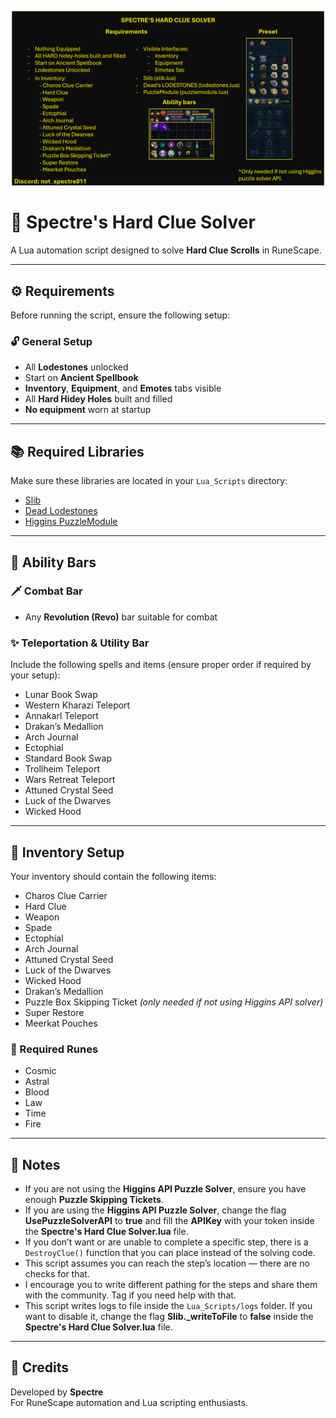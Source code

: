<p align="center">
  <img src="HardClues.png" alt="Spectre's Hard Clue Solver" width="500">
</p>

# 🧭 Spectre's Hard Clue Solver

A Lua automation script designed to solve **Hard Clue Scrolls** in RuneScape.

---

## ⚙️ Requirements

Before running the script, ensure the following setup:

### 🔓 General Setup
- All **Lodestones** unlocked  
- Start on **Ancient Spellbook**  
- **Inventory**, **Equipment**, and **Emotes** tabs visible  
- All **Hard Hidey Holes** built and filled  
- **No equipment** worn at startup  

---

## 📚 Required Libraries

Make sure these libraries are located in your `Lua_Scripts` directory:
  
- [Slib](https://github.com/spectre011-code/Public-ME-Scripts/blob/main/Libraries/slib.lua)
- [Dead Lodestones](https://me.deadcod.es/lodestones)
- [Higgins PuzzleModule](https://github.com/higgins-dotcom/lua-scripts/blob/main/Leagues/Clues/PuzzleModule.lua)

---

## 🧠 Ability Bars

### 🗡️ Combat Bar
- Any **Revolution (Revo)** bar suitable for combat

### ✨ Teleportation & Utility Bar
Include the following spells and items (ensure proper order if required by your setup):

- Lunar Book Swap  
- Western Kharazi Teleport  
- Annakarl Teleport  
- Drakan’s Medallion  
- Arch Journal  
- Ectophial  
- Standard Book Swap  
- Trollheim Teleport  
- Wars Retreat Teleport  
- Attuned Crystal Seed  
- Luck of the Dwarves  
- Wicked Hood  

---

## 🎒 Inventory Setup

Your inventory should contain the following items:

- Charos Clue Carrier  
- Hard Clue  
- Weapon  
- Spade  
- Ectophial  
- Arch Journal  
- Attuned Crystal Seed  
- Luck of the Dwarves  
- Wicked Hood  
- Drakan’s Medallion  
- Puzzle Box Skipping Ticket *(only needed if not using Higgins API solver)*  
- Super Restore  
- Meerkat Pouches  

### 🔮 Required Runes
- Cosmic  
- Astral  
- Blood  
- Law  
- Time  
- Fire  

---

## 🧩 Notes

- If you are not using the **Higgins API Puzzle Solver**, ensure you have enough **Puzzle Skipping Tickets**.
- If you are using the **Higgins API Puzzle Solver**, change the flag **UsePuzzleSolverAPI** to **true** and fill the **APIKey** with your token inside the **Spectre's Hard Clue Solver.lua** file.
- If you don’t want or are unable to complete a specific step, there is a `DestroyClue()` function that you can place instead of the solving code.
- This script assumes you can reach the step’s location — there are no checks for that.
- I encourage you to write different pathing for the steps and share them with the community. Tag if you need help with that.
- This script writes logs to file inside the `Lua_Scripts/logs` folder. If you want to disable it, change the flag **Slib._writeToFile** to **false** inside the **Spectre's Hard Clue Solver.lua** file.

---

## 💬 Credits

Developed by **Spectre**  
For RuneScape automation and Lua scripting enthusiasts.
